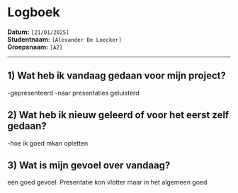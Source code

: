 # Logboek

**Datum:** `[21/01/2025]`  
**Studentnaam:** `[Alexander De Loecker]`  
**Groepsnaam:** `[A2]`

---

## 1) Wat heb ik vandaag gedaan voor mijn project?

-gepresenteerd
-naar presentaties geluisterd

## 2) Wat heb ik nieuw geleerd of voor het eerst zelf gedaan?

-hoe ik goed mkan opletten

## 3) Wat is mijn gevoel over vandaag?

een goed gevoel. Presentatie kon vlotter maar in het algemeen goed

